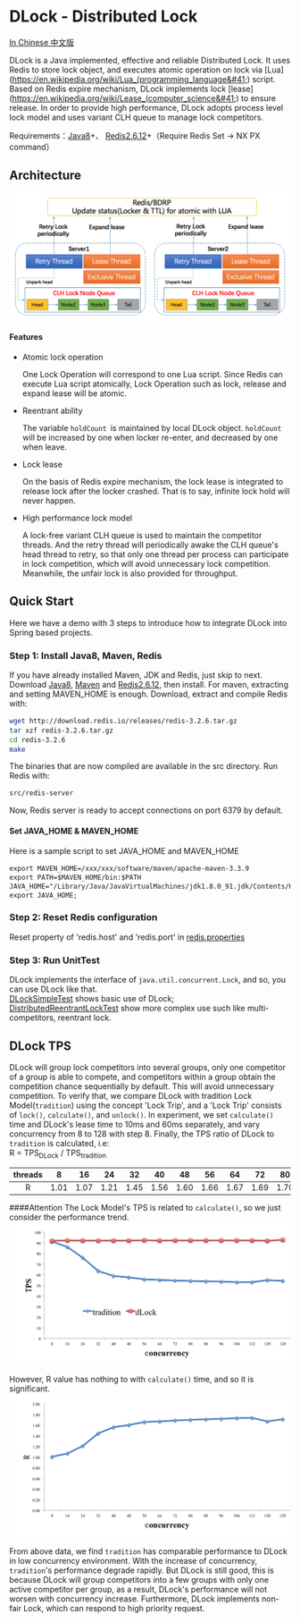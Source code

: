 DLock - Distributed Lock
==========================
[In Chinese 中文版](README.zh_cn.md)

DLock is a Java implemented, effective and reliable Distributed Lock. It uses Redis to store lock object,
and executes atomic operation on lock via [Lua](https://en.wikipedia.org/wiki/Lua_(programming_language&#41;) script.
Based on Redis expire mechanism, DLock implements lock [lease](https://en.wikipedia.org/wiki/Lease_(computer_science&#41;)
to ensure release. In order to provide high performance, DLock adopts process level lock model and uses
variant CLH queue to manage lock competitors.

Requirements：[Java8](http://www.oracle.com/technetwork/java/javase/downloads/jdk8-downloads-2133151.html)+、
[Redis2.6.12](https://redis.io/download)+（Require Redis Set -> NX PX command）

Architecture
--------
![DLock](doc/dlock-architecture.png)

#### Features ####
* Atomic lock operation

  One Lock Operation will correspond to one Lua script. Since Redis can execute Lua script atomically,
  Lock Operation such as lock, release and expand lease will be atomic.

* Reentrant ability

  The variable ```holdCount ```is maintained by local DLock object. ```holdCount``` will be increased by one when
  locker re-enter, and decreased by one when leave.

* Lock lease

  On the basis of Redis expire mechanism, the lock lease is integrated to release lock after the locker
  crashed. That is to say, infinite lock hold will never happen.

* High performance lock model

  A lock-free variant CLH queue is used to maintain the competitor threads. And the retry thread will periodically
  awake the CLH queue's head thread to retry, so that only one thread per process can participate in lock competition,
  which will avoid unnecessary lock competition. Meanwhile, the unfair lock is also provided for throughput.


Quick Start
------------
Here we have a demo with 3 steps to introduce how to integrate DLock into Spring based projects.<br/>

### Step 1: Install Java8, Maven, Redis
If you have already installed Maven, JDK and Redis, just skip to next.<br/>
Download [Java8](http://www.oracle.com/technetwork/java/javase/downloads/jdk8-downloads-2133151.html),
[Maven](https://maven.apache.org/download.cgi) and [Redis2.6.12](https://redis.io/download), then install. For maven,
extracting and setting MAVEN_HOME is enough.
Download, extract and compile Redis with:
```sh
wget http://download.redis.io/releases/redis-3.2.6.tar.gz
tar xzf redis-3.2.6.tar.gz
cd redis-3.2.6
make
```
The binaries that are now compiled are available in the src directory. Run Redis with:
```sh
src/redis-server
```
Now, Redis server is ready to accept connections on port 6379 by default.

#### Set JAVA_HOME & MAVEN_HOME
Here is a sample script to set JAVA_HOME and MAVEN_HOME
```shell
export MAVEN_HOME=/xxx/xxx/software/maven/apache-maven-3.3.9
export PATH=$MAVEN_HOME/bin:$PATH
JAVA_HOME="/Library/Java/JavaVirtualMachines/jdk1.8.0_91.jdk/Contents/Home";
export JAVA_HOME;
```

### Step 2: Reset Redis configuration
Reset property of 'redis.host' and 'redis.port' in [redis.properties](src/test/resources/dlock/redis.properties)


### Step 3: Run UnitTest
DLock implements the interface of `java.util.concurrent.Lock`, and so, you can use DLock like that.<br/>
[DLockSimpleTest](src/test/java/com/baidu/fsg/dlock/DLockSimpleTest.java) shows basic use of DLock;<br/>
[DistributedReentrantLockTest](src/test/java/com/baidu/fsg/dlock/DistributedReentrantLockTest.java) show more complex use such like multi-competitors, reentrant lock.

DLock TPS
-------------
DLock will group lock competitors into several groups, only one competitor of a group is able to compete, and
competitors within a group obtain the competition chance sequentially by default. This will avoid unnecessary
competition. To verify that, we compare DLock with tradition Lock Model(```tradition```) using the concept 'Lock Trip',
and a 'Lock Trip' consists of ```lock()```, ```calculate()```, and ```unlock()```.
In experiment, we set ```calculate()``` time and DLock's lease time to 10ms and 60ms separately, and vary concurrency
from 8 to 128 with step 8. Finally, the TPS ratio of DLock to ```tradition``` is calculated, i.e:<br/>
R = TPS<sub>DLock</sub> / TPS<sub>tradition</sub><br/>

|threads|8|16|24|32|40|48|56|64|72|80|88|96|104|112|120|128
|:---:|:---:|:---:|:---:|:---:|:---:|:---:|:---:|:---:|:---:|:---:|:---:|:---:|:---:|:---:|:---:|:---:|
|R|1.01 |1.07 |1.21 |1.45 |1.56 |1.60 |1.66 |1.67 |1.69 |1.70 |1.71 |1.72 |1.74 |1.74 |1.67 |1.71 |

####Attention
The Lock Model's TPS is related to ```calculate()```, so we just consider the performance trend.<br/>
![DLock VS Tradition](doc/throughput0.png)

However, R value has nothing to with ```calculate()``` time, and so it is significant.<br/>
![R](doc/throughput1.png)

From above data, we find ```tradition``` has comparable performance to DLock in low concurrency environment.
With the increase of concurrency, ```tradition```'s performance degrade rapidly. But DLock is still good, this is
because DLock will group competitors into a few groups with only one active competitor per group, as a result, DLock's
performance will not worsen with concurrency increase. Furthermore, DLock implements non-fair Lock, which can respond
to high priority request.